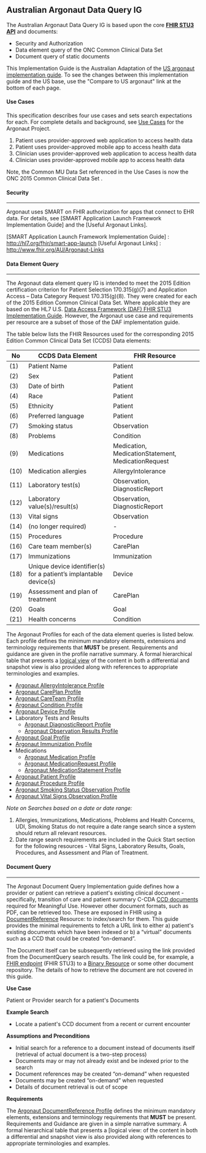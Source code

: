 ## Australian Argonaut Data Query IG

 The Australian Argonaut Data Query IG is based upon the core **[FHIR STU3 API]** and documents:

 - Security and Authorization
 - Data element query of the ONC Common Clinical Data Set
 - Document query of static documents

This Implementation Guide is the Australian Adaptation of the [US argonaut implementation guide](http://www.fhir.org/guides/argonaut/r2/). 
To see the changes between this implementation guide and the US base, use the "Compare to US argonaut" link at the bottom of each page.

#### Use Cases

This specification describes four use cases and sets search expectations for each. For complete details and background, see [Use Cases] for the Argonaut Project.

1.  Patient  uses  provider-approved  web  application  to  access  health  data
2.  Patient  uses  provider-­approved  mobile  app  to  access  health  data
3.  Clinician  uses  provider­-approved  web  application  to  access  health  data
4.  Clinician  uses  provider­-approved  mobile  app  to  access  health  data

Note, the Common MU Data Set referenced in the Use Cases is now the ONC 2015 Common Clinical Data Set .

[Use Cases]: http://argonautwiki.hl7.org/images/e/ec/Argonaut_UseCasesV1-1.pdf

#### Security

-----------------------------------------------

Argonaut uses SMART on FHIR authorization for apps that connect to EHR data. For details, see [SMART Application Launch Framework Implementation Guide] and the [Useful Argonaut Links].

  [SMART Application Launch Framework Implementation Guide] :  http://hl7.org/fhir/smart-app-launch
  [Useful Argonaut Links] : http://www.fhir.org/AU/Argonaut-Links

#### Data Element Query

  ----------------------

  The Argonaut data element query IG is intended to meet the 2015 Edition certification criterion for Patient Selection 170.315(g)(7) and Application Access – Data Category Request 170.315(g)(8). They were created for each of the 2015 Edition Common Clinical Data Set. Where applicable they are based on the HL7 U.S. [Data Access Framework (DAF) FHIR STU3 Implementation Guide]. However, the Argonaut use case and requirements per resource are a subset of those of the DAF implementation guide.

  The table below lists the FHIR Resources used for the corresponding 2015 Edition Common Clinical Data Set (CCDS) Data elements:

  No| CCDS Data Element | FHR Resource
  ---|---|---|
  (1) |  Patient Name | Patient
  (2) |  Sex | Patient
  (3) |  Date of birth | Patient
  (4) |  Race | Patient
  (5) |  Ethnicity | Patient
  (6) |  Preferred language | Patient
  (7) |  Smoking status | Observation
  (8) |  Problems | Condition
  (9) |  Medications | Medication, MedicationStatement, MedicationRequest
  (10) |  Medication allergies | AllergyIntolerance
  (11) |  Laboratory test(s) | Observation, DiagnosticReport
  (12) |  Laboratory value(s)/result(s) | Observation, DiagnosticReport
  (13) |  Vital signs | Observation
  (14) |  (no longer required) | -
  (15) |  Procedures | Procedure
  (16) |  Care team member(s) | CarePlan
  (17) |  Immunizations | Immunization
  (18) |  Unique device identifier(s) for a patient’s implantable device(s) | Device
  (19) |  Assessment and plan of treatment | CarePlan
  (20) |  Goals | Goal
  (21) |  Health concerns | Condition


  The Argonaut Profiles for each of the data element queries is listed below.  Each profile defines the minimum mandatory elements, extensions and terminology requirements that **MUST** be present. Requirements and guidance are given in the profile narrative summary. A formal hierarchical table that presents a [logical view] of the content in both a differential and snapshot view is also provided along with references to appropriate terminologies and examples.

  -  [Argonaut AllergyIntolerance Profile](StructureDefinition-argo-allergyintolerance.html)
  -  [Argonaut CarePlan Profile](StructureDefinition-argo-careplan.html)
  -  [Argonaut CareTeam Profile](StructureDefinition-argo-careteam.html)
  -  [Argonaut Condition Profile](StructureDefinition-argo-condition.html)
  -  [Argonaut Device Profile](StructureDefinition-argo-device.html)
  - Laboratory Tests and Results
     -  [Argonaut DiagnosticReport Profile](StructureDefinition-argo-diagnosticreport.html)
     -  [Argonaut Observation Results Profile](StructureDefinition-argo-observationresults.html)
  -  [Argonaut Goal Profile](StructureDefinition-argo-goal.html)
  -  [Argonaut Immunization Profile](StructureDefinition-argo-immunization.html)
  - Medications
     -  [Argonaut Medication Profile](StructureDefinition-argo-medication.html)
     -  [Argonaut MedicationRequest Profile](StructureDefinition-argo-medicationrequest.html)
     -  [Argonaut MedicationStatement Profile](StructureDefinition-argo-medicationstatement.html)
  -  [Argonaut Patient Profile](StructureDefinition-argo-patient.html)
  -  [Argonaut Procedure Profile](StructureDefinition-argo-procedure.html)
  -  [Argonaut Smoking Status Observation Profile](StructureDefinition-argo-smokingstatus.html)
  -  [Argonaut Vital Signs Observation Profile](StructureDefinition-argo-vitalsigns.html)

  *Note on Searches based on a date or date range:*

  1. Allergies, Immunizations, Medications, Problems and Health Concerns, UDI, Smoking Status do not require a date range search since a system should return all relevant resources.
  1. Date range search requirements are included in the Quick Start section for the following resources - Vital Signs, Laboratory Results, Goals, Procedures, and Assessment and Plan of Treatment.


#### Document Query

 ------------------

 The Argonaut Document Query Implementation guide defines how a provider or patient can retrieve a patient's existing clinical document - specifically, transition of care and patient summary C-CDA [CCD documents] required for Meaningful Use.  However other document formats, such as PDF, can be retrieved too. These are exposed in FHIR using a [DocumentReference] Resource:  to index/search for them. This guide provides the minimal requirements to fetch a URL link to either a) patient's existing documents which have been indexed or b) a “virtual” documents such as a CCD that could be created “on-demand”.

 The Document itself can be subsequently retrieved using the link provided from the DocumentQuery search results. The link could be, for example, a [FHIR endpoint] (FHIR STU3) to a [Binary Resource]  or some other document repository. The details of how to retrieve the document are not covered in this guide.

 **Use Case**

 Patient or Provider search for a patient's Documents

 **Example Search**

 -   Locate a patient's CCD document from a recent or current encounter

 **Assumptions and Preconditions**

 -   Initial search for a reference to a document instead of documents itself (retrieval of actual document is a two-step process)
 -   Documents may or may not already exist and be indexed prior to the search
 -   Document references may be created “on-demand” when requested
 -   Documents may be created “on-demand” when requested
 -   Details of document retrieval is out of scope

**Requirements**

The [Argonaut DocumentReference Profile](StructureDefinition-argo-documentreference.html) defines the minimum mandatory elements, extensions and terminology requirements that **MUST** be present.  Requirements and Guidance are given in a simple narrative summary. A formal hierarchical table
that presents a [logical view:  of the content in both a differential and snapshot view is also provided along with references to appropriate terminologies and examples.


[FHIR endpoint]: http://hl7.org/fhir/http.html
[Binary Resource]: http://hl7.org/fhir/STU3/binary.html
[DocumentReference]: http://hl7.org/fhir/STU3/documentreference.html
[CCD documents]: https://en.wikipedia.org/wiki/Continuity_of_Care_Document
[FHIR STU3 API]: http://hl7.org/fhir/STU3/index.html
[Data Access Framework]: http://hl7.org/fhir/daf/daf.html
[logical view]: http://hl7.org/fhir/formats.html
[Data Access Framework (DAF) FHIR STU3 Implementation Guide]: http://hl7.org/fhir/STU3/daf/daf.html
